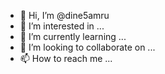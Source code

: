 - 👋 Hi, I’m @dine5amru
- 👀 I’m interested in ...
- 🌱 I’m currently learning ...
- 💞️ I’m looking to collaborate on ...
- 📫 How to reach me ...

<!---
dine5amru/dine5amru is a ✨ special ✨ repository because its `README.md` (this file) appears on your GitHub profile.
You can click the Preview link to take a look at your changes.
--->
